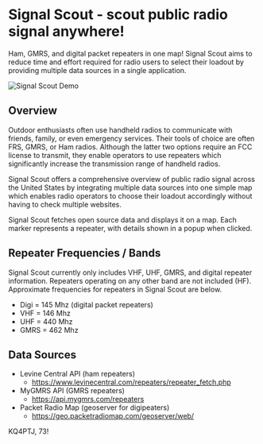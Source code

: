 # Signal Scout - scout public radio signal anywhere!

Ham, GMRS, and digital packet repeaters in one map! Signal Scout aims to reduce time and effort required for radio users to select their loadout by providing multiple data sources in a single application.

![Signal Scout Demo](./signal_scout_demo.gif)

## Overview

Outdoor enthusiasts often use handheld radios to communicate with friends, family, or even emergency services. Their tools of choice are often FRS, GMRS, or Ham radios. Although the latter two options require an FCC license to transmit, they enable operators to use repeaters which significantly increase the transmission range of handheld radios.

Signal Scout offers a comprehensive overview of public radio signal across the United States by integrating multiple data sources into one simple map which enables radio operators to choose their loadout accordingly without having to check multiple websites.

Signal Scout fetches open source data and displays it on a map. Each marker represents a repeater, with details shown in a popup when clicked.

## Repeater Frequencies / Bands
Signal Scout currently only includes VHF, UHF, GMRS, and digital repeater information. Repeaters operating on any other band are not included (HF). Approximate frequencies for repeaters in Signal Scout are below.
  - Digi = 145 Mhz (digital packet repeaters)
  - VHF = 146 Mhz
  - UHF = 440 Mhz
  - GMRS = 462 Mhz


## Data Sources
- Levine Central API (ham repeaters)
  - https://www.levinecentral.com/repeaters/repeater_fetch.php
- MyGMRS API (GMRS repeaters)
  - https://api.mygmrs.com/repeaters
- Packet Radio Map (geoserver for digipeaters)
  - https://geo.packetradiomap.com/geoserver/web/


KQ4PTJ, 73!